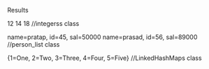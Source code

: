 Results

12      14      18 //integerss class

name=pratap, id=45, sal=50000
name=prasad, id=56, sal=89000 //person_list class

{1=One, 2=Two, 3=Three, 4=Four, 5=Five} //LinkedHashMaps class
